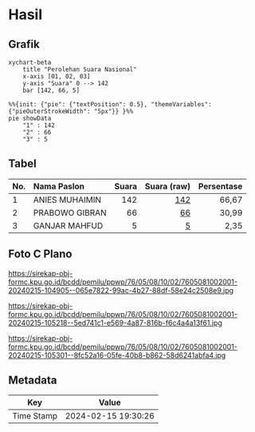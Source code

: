 # Hasil

## Grafik

```mermaid
xychart-beta
    title "Perolehan Suara Nasional"
    x-axis [01, 02, 03]
    y-axis "Suara" 0 --> 142
    bar [142, 66, 5]
```

```mermaid
%%{init: {"pie": {"textPosition": 0.5}, "themeVariables": {"pieOuterStrokeWidth": "5px"}} }%%
pie showData
    "1" : 142
    "2" : 66
    "3" : 5
```

## Tabel

| No. | Nama Paslon    | Suara | Suara (raw) | Persentase |
|:--- |:-------------- | -----:| -----------:| ----------:|
| 1   | ANIES MUHAIMIN | 142   | [142][p-1]  | 66,67      |
| 2   | PRABOWO GIBRAN | 66    | [66][p-2]   | 30,99      |
| 3   | GANJAR MAHFUD  | 5     | [5][p-3]    | 2,35       |


[p-1]: https://github.com/gigit-pemilu/pemilu-2024/blob/main/pilpres/hitung-suara/sub/76-sulawesi-barat/sub/05-majene/sub/08-banggae-timur/sub/1002-baruga/sub/001-tps/sub/paslon-1.txt
[p-2]: https://github.com/gigit-pemilu/pemilu-2024/blob/main/pilpres/hitung-suara/sub/76-sulawesi-barat/sub/05-majene/sub/08-banggae-timur/sub/1002-baruga/sub/001-tps/sub/paslon-2.txt
[p-3]: https://github.com/gigit-pemilu/pemilu-2024/blob/main/pilpres/hitung-suara/sub/76-sulawesi-barat/sub/05-majene/sub/08-banggae-timur/sub/1002-baruga/sub/001-tps/sub/paslon-3.txt

## Foto C Plano

https://sirekap-obj-formc.kpu.go.id/bcdd/pemilu/ppwp/76/05/08/10/02/7605081002001-20240215-104905--065e7822-99ac-4b27-88df-58e24c2508e9.jpg

https://sirekap-obj-formc.kpu.go.id/bcdd/pemilu/ppwp/76/05/08/10/02/7605081002001-20240215-105218--5ed741c1-e569-4a87-816b-f6c4a4a13f61.jpg

https://sirekap-obj-formc.kpu.go.id/bcdd/pemilu/ppwp/76/05/08/10/02/7605081002001-20240215-105301--8fc52a16-05fe-40b8-b862-58d6241abfa4.jpg


## Metadata

| Key        | Value               |
| ---------- | ------------------- |
| Time Stamp | 2024-02-15 19:30:26 |




